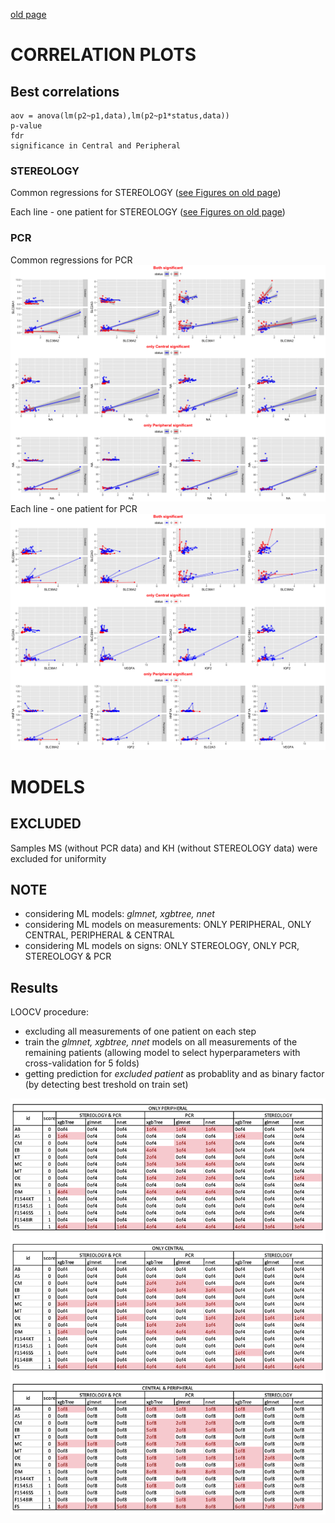 [old page](old_page.md)

# CORRELATION PLOTS
## Best correlations 
```
aov = anova(lm(p2~p1,data),lm(p2~p1*status,data))
p-value
fdr 
significance in Central and Peripheral
```
### STEREOLOGY
Common regressions for STEREOLOGY ([see Figures on old page](old_page.md))
 
Each line - one patient for STEREOLOGY  ([see Figures on old page](old_page.md))

### PCR
Common regressions for PCR
![Image](./images/pcr_1_best_regressions.png)
Each line - one patient for PCR
![Image](./images/pcr_1_best_regressions2.png)

# MODELS

## EXCLUDED
Samples MS (without PCR data) and KH (without STEREOLOGY data) were excluded for uniformity
## NOTE
- considering ML models: *glmnet, xgbtree, nnet*
- considering ML models on measurements: ONLY PERIPHERAL, ONLY CENTRAL, PERIPHERAL & CENTRAL
- considering ML models on signs: ONLY STEREOLOGY, ONLY PCR, STEREOLOGY	& PCR

## Results

LOOCV procedure:
- excluding all measurements of one patient on each step
- train the *glmnet, xgbtree, nnet* models on all measurements of the remaining patients (allowing model to select hyperparameters with cross-validation for 5 folds)
- getting prediction for *excluded patient* as probablity and as binary factor (by detecting best treshold on train set)

![Image](./images/all_results.png)


                          











